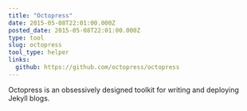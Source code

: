 ```yaml
---
title: "Octopress"
date: 2015-05-08T22:01:00.000Z
posted_date: 2015-05-08T22:01:00.000Z
type: tool
slug: octopress
tool_type: helper
links:
  github: https://github.com/octopress/octopress
---
```

Octopress is an obsessively designed toolkit for writing and deploying Jekyll blogs.




